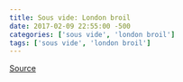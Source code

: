 ```yaml
---
title: Sous vide: London broil
date: 2017-02-09 22:55:00 -500
categories: ['sous vide', 'london broil']
tags: ['sous vide', 'london broil']
---
```


[Source](http://sousvidereviews.com/2016/01/19/7-hour-london-broil/)
